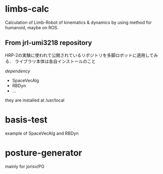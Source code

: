 # limbs-calc
Calculation of Limb-Robot of kinematics &amp; dynamics by using method for humanoid, maybe on ROS. 

## From jrl-umi3218 repository
HRP-2の実験に使われて公開されているリポジトリを多脚ロボットに適用してみる．
ライブラリ本体は各自インストールのこと

_dependency_
* SpaceVecAlg
* RBDyn
* ...

they are installed at /usr/local

# basis-test
example of SpaceVecAlg and RBDyn

# posture-generator
mainly for jorisv/PG

